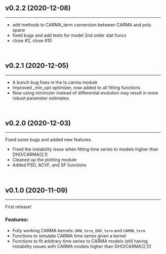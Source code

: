 ## v0.2.2 (2020-12-08)
---
- add methods to CARMA_term conversion between CARMA and poly space
- fixed bugs and add tests for model 2nd order stat funcs
- close #2, close #10

<br>

## v0.2.1 (2020-12-05)
---
- A bunch bug fixes in the ts.carma module
- Improved _min_opt optimizer, now added to all fitting functions
- Now using minimizer instead of differential evolution may result in more robust parameter estimates.

<br>

## v0.2.0 (2020-12-03)
---
Fixed some bugs and added new features.

- Fixed the instability issue when fitting time series to models higher than DHO/CARMA(2,1)
- Cleaned up the plotting module
- Added PSD, ACVF, and SF functions

<br>

## v0.1.0 (2020-11-09)
---
First release!

### Features:
- Fully working CARMA kernels: `DRW_term`, `DHO_term` and `CARMA_term`
- Functions to simulate CARMA time series given a kernel
- Functions to fit arbitrary time series to CARMA models (still having instability issues with CARMA models higher than DHO/CARMA(2,1))
  
